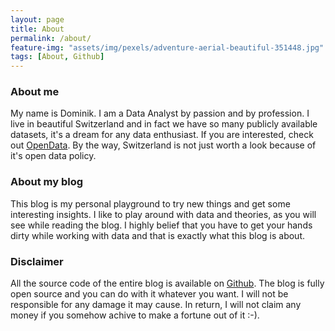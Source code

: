 ```yaml
---
layout: page
title: About
permalink: /about/
feature-img: "assets/img/pexels/adventure-aerial-beautiful-351448.jpg"
tags: [About, Github]
---
```



### About me

My name is Dominik. I am a Data Analyst by passion and by profession. I live in beautiful Switzerland and in fact we have so many publicly available datasets, it's a dream for any data enthusiast. If you are interested, check out [OpenData](https://opendata.swiss/en/).
By the way, Switzerland is not just worth a look because of it's open data policy.

### About my blog

This blog is my personal playground to try new things and get some interesting insights.
I like to play around with data and theories, as you will see while reading the blog. I highly belief that you have to get your hands dirty while working with data and that is exactly what this blog is about.

### Disclaimer

All the source code of the entire blog is available on [Github](https://github.com/dominikpeter/dominikpeter.github.io).
The blog is fully open source and you can do with it whatever you want.
I will not be responsible for any damage it may cause. In return, I will not claim any money if you somehow achive to make a fortune out of it :-).


